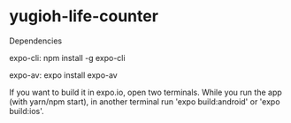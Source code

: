 # yugioh-life-counter

Dependencies

expo-cli:
npm install -g expo-cli

expo-av:
expo install expo-av

If you want to build it in expo.io, open two terminals. While you run the app (with yarn/npm start), in another terminal run 'expo build:android' or 'expo build:ios'.
